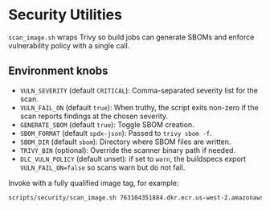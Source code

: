 # Security Utilities

`scan_image.sh` wraps Trivy so build jobs can generate SBOMs and enforce vulnerability policy with a single call.

## Environment knobs
- `VULN_SEVERITY` (default `CRITICAL`): Comma-separated severity list for the scan.
- `VULN_FAIL_ON` (default `true`): When truthy, the script exits non-zero if the scan reports findings at the chosen severity.
- `GENERATE_SBOM` (default `true`): Toggle SBOM creation.
- `SBOM_FORMAT` (default `spdx-json`): Passed to `trivy sbom -f`.
- `SBOM_DIR` (default `sbom`): Directory where SBOM files are written.
- `TRIVY_BIN` (optional): Override the scanner binary path if needed.
- `DLC_VULN_POLICY` (default unset): if set to `warn`, the buildspecs export `VULN_FAIL_ON=false` so scans warn but do not fail.

Invoke with a fully qualified image tag, for example:

```sh
scripts/security/scan_image.sh 763104351884.dkr.ecr.us-west-2.amazonaws.com/pytorch-training:2.5-gpu-py311-ubuntu22.04
```
